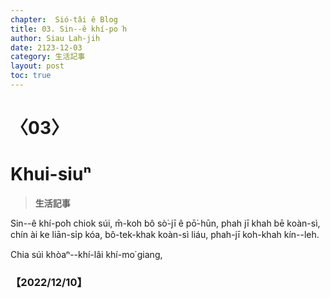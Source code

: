 ```yaml
---
chapter:  Sió-tâi ê Blog
title: 03. Sin--ê khí-po͘h
author: Siau Lah-jih
date: 2123-12-03
category: 生活記事
layout: post
toc: true
---
```


# 〈03〉
# Khui-siuⁿ
> **生活記事**

Sin--ê khí-po͘h chiok súi, m̄-koh bô sò͘-jī ê pō͘-hūn, phah jī khah bē koàn-sì, chín ài ke liān-si̍p kóa, bô-tek-khak koàn-sì liáu, phah-jī koh-khah kín--leh.

Chia súi khòaⁿ--khí-lâi khí-mo͘ giang,

 
### 【2022/12/10】

